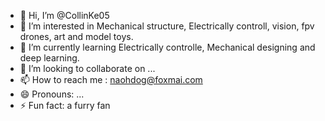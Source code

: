 - 👋 Hi, I’m @CollinKe05
- 👀 I’m interested in Mechanical structure, Electrically controll, vision, fpv drones, art and model toys.
- 🌱 I’m currently learning Electrically controlle, Mechanical designing and deep learning.
- 💞️ I’m looking to collaborate on ...
- 📫 How to reach me : naohdog@foxmai.com
- 😄 Pronouns: ...
- ⚡ Fun fact: a furry fan

<!---
CollinKe05/CollinKe05 is a ✨ special ✨ repository because its `README.md` (this file) appears on your GitHub profile.
You can click the Preview link to take a look at your changes.
--->
